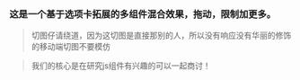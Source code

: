 ### 这是一个基于选项卡拓展的多组件混合效果，拖动，限制加更多。

>切图仔请绕道，因为这切图是直接那别的人，所以没有响应没有华丽的修饰的移动端切图不要模仿

>我们的核心是在研究js组件有兴趣的可以一起商讨！
